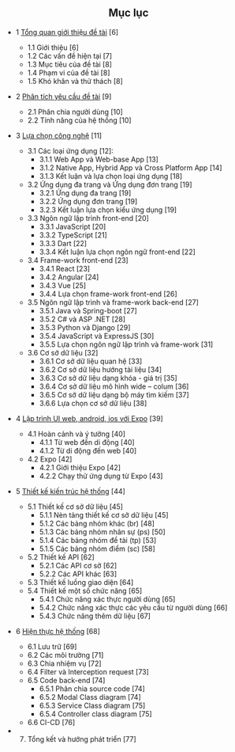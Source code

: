 <center> <h2>Mục lục</h2> </center>

- 1 [Tổng quan giới thiệu đề tài](https://github.com/datai999/thesis-document/blob/main/report/Chapter_1_intro.md#1-tổng-quan-giới-thiệu-đề-tài) [6]

  - 1.1 Giới thiệu [6]
  - 1.2 Các vấn đề hiện tại [7]
  - 1.3 Mục tiêu của đề tài [8]
  - 1.4 Phạm vi của đề tài [8]
  - 1.5 Khó khăn và thử thách [8]

- 2 [Phân tích yêu cầu đề tài](https://github.com/datai999/thesis-document/blob/main/report/Chapter_2_requirement.md#2-phân-tích-yêu-cầu-đề-tài) [9]

  - 2.1 Phân chia người dùng [10]
  - 2.2 Tính năng của hệ thống [10]

- 3 [Lựa chọn công nghệ](https://github.com/datai999/thesis-document/blob/main/report/Chapter_3_technology.md#3-lựa-chọn-công-nghệ) [11]

  - 3.1 Các loại ứng dụng [12]:
    - 3.1.1 Web App và Web-base App [13]
    - 3.1.2 Native App, Hybrid App và Cross Platform App [14]
    - 3.1.3 Kết luận và lựa chọn loại ứng dụng [18]
  - 3.2 Ứng dụng đa trang và Ứng dụng đơn trang [19]
    - 3.2.1 Ứng dụng đa trang [19]
    - 3.2.2 Ứng dụng đơn trang [19]
    - 3.2.3 Kết luận lựa chọn kiểu ứng dụng [19]
  - 3.3 Ngôn ngữ lập trình front-end [20]
    - 3.3.1 JavaScript [20]
    - 3.3.2 TypeScript [21]
    - 3.3.3 Dart [22]
    - 3.3.4 Kết luận lựa chọn ngôn ngữ front-end [22]
  - 3.4 Frame-work front-end [23]
    - 3.4.1 React [23]
    - 3.4.2 Angular [24]
    - 3.4.3 Vue [25]
    - 3.4.4 Lựa chọn frame-work front-end [26]
  - 3.5 Ngôn ngữ lập trình và frame-work back-end [27]
    - 3.5.1 Java và Spring-boot [27]
    - 3.5.2 C# và ASP .NET [28]
    - 3.5.3 Python và Django [29]
    - 3.5.4 JavaScript và ExpressJS [30]
    - 3.5.5 Lựa chọn ngôn ngữ lập trình và frame-work [31]
  - 3.6 Cơ sở dữ liệu [32]
    - 3.6.1 Cơ sở dữ liệu quan hệ [33]
    - 3.6.2 Cơ sở dữ liệu hướng tài liệu [34]
    - 3.6.3 Cơ sở dữ liệu dạng khóa - giá trị [35]
    - 3.6.4 Cơ sở dữ liệu mô hình wide – colum [36]
    - 3.6.5 Cơ sở dữ liệu dạng bộ máy tìm kiếm [37]
    - 3.6.6 Lựa chọn cơ sở dữ liệu [38]

<div style="page-break-after: always;"></div>

- 4 [Lập trình UI web, android, ios với Expo](https://github.com/datai999/thesis-document/blob/main/report/Chapter_4_expo_all_ui.md#4-lập-trình-ui-web-android-ios-với-expo) [39]

  - 4.1 Hoàn cảnh và ý tưởng [40]
    - 4.1.1 Từ web đến di động [40]
    - 4.1.2 Từ di động đến web [40]
  - 4.2 Expo [42]
    - 4.2.1 Giới thiệu Expo [42]
    - 4.2.2 Chạy thử ứng dụng từ Expo [43]

- 5 [Thiết kế kiến trúc hệ thống](https://github.com/datai999/thesis-document/blob/main/report/Chapter_5_achitechture_design.md#5-thiết-kế-kiến-trúc-hệ-thống) [44]

  - 5.1 Thiết kế cơ sở dữ liệu [45]
    - 5.1.1 Nèn tảng thiết kế cơ sở dữ liệu [45]
    - 5.1.2 Các bảng nhóm khác (br) [48]
    - 5.1.3 Các bảng nhóm nhân sự (ps) [50]
    - 5.1.4 Các bảng nhóm đề tài (tp) [53]
    - 5.1.5 Các bảng nhóm điểm (sc) [58]
  - 5.2 Thiết kế API [62]
    - 5.2.1 Các API cơ sở [62]
    - 5.2.2 Các API khác [63]
  - 5.3 Thiết kế luồng giao diện [64]
  - 5.4 Thiết kế một số chức năng [65]
    - 5.4.1 Chức năng xác thực người dùng [65]
    - 5.4.2 Chức năng xác thực các yêu cầu từ người dùng [66]
    - 5.4.3 Chức năng thêm dữ liệu [67]

- 6 [Hiện thực hệ thống](https://github.com/datai999/thesis-document/blob/main/report/Chapter_6_implement.md#6-hiện-thực-hệ-thống) [68]

  - 6.1 Lưu trữ [69]
  - 6.2 Các môi trường [71]
  - 6.3 Chia nhiệm vụ [72]
  - 6.4 Filter và Interception request [73]
  - 6.5 Code back-end [74]
    - 6.5.1 Phân chia source code [74]
    - 6.5.2 Modal Class diagram [74]
    - 6.5.3 Service Class diagram [75]
    - 6.5.4 Controller class diagram [75]
  - 6.6 CI-CD [76]

- 7. Tổng kết và hướng phát triển [77]

<div style="page-break-after: always;"></div>
